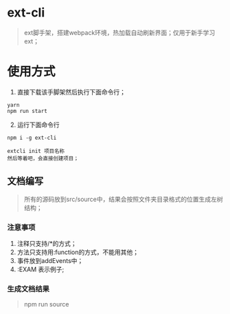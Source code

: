 # ext-cli
> ext脚手架，搭建webpack环境，热加载自动刷新界面；仅用于新手学习ext；

# 使用方式
1. 直接下载该手脚架然后执行下面命令行；
```
yarn  
npm run start  
```
2. 运行下面命令行
```
npm i -g ext-cli

extcli init 项目名称
然后等着吧，会直接创建项目；
```

## 文档编写
> 所有的源码放到src/source中，结果会按照文件夹目录格式的位置生成左树结构；

### 注意事项
1. 注释只支持/*的方式；
2. 方法只支持用:function的方式，不能用其他；
3. 事件放到addEvents中；
4. :EXAM 表示例子;

### 生成文档结果
> npm run source
